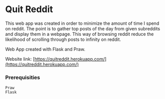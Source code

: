 # Quit Reddit
This web app was created in order to minimize the amount of time I spend on reddit.
The point is to gather top posts of the day from given subreddits and display them in a webpage.
This way of browsing reddit reduce the likelihood of scrolling through posts to infinity on reddit.

Web App created with Flask and Praw.

Website link: [https://quitreddit.herokuapp.com/](https://quitreddit.herokuapp.com/)

### Prerequisities
```
Praw
Flask
```
